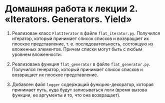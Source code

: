 # Домашняя работа к лекции 2. «Iterators. Generators. Yield»

1. Реализован класс `FlatIterator` в файле `flat_iterator.py`. Получился итератор, который принимает список списков и возвращает их плоское представление, т. е. последовательность, состоящую из вложенных элементов. Причем списки могут быть с любым уровнем вложенности.

2. Реализована функция `flat_generator` в файле `flat_generator.py`. Получился генератор, который принимает список списков и возвращает их плоское представление.

3. Добавлен файл `logger` содержащий функцию-декоратор, которая принимает путь, куда будут записываться логи (время вызова функции, ее аргументы и то, что она возвращает).
